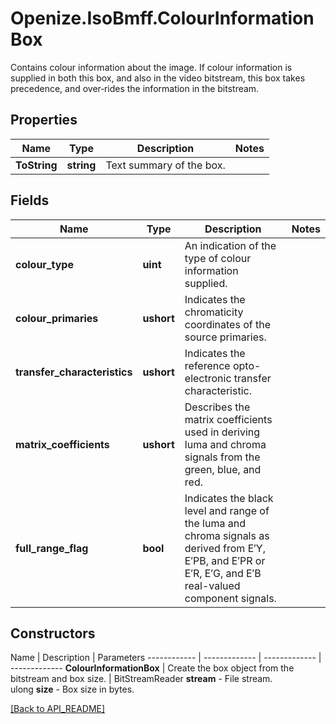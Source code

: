 # Openize.IsoBmff.ColourInformationBox

Contains colour information about the image.
If colour information is supplied in both this box, and also in the video bitstream, this box takes precedence, and over‐rides the information in the bitstream.

## Properties

Name | Type | Description | Notes
------------ | ------------- | ------------- | -------------
**ToString** | **string** | Text summary of the box. | 

## Fields

Name | Type | Description | Notes
------------ | ------------- | ------------- | -------------
**colour_type** | **uint** | An indication of the type of colour information supplied. | 
**colour_primaries** | **ushort** | Indicates the chromaticity coordinates of the source primaries. | 
**transfer_characteristics** | **ushort** | Indicates the reference opto-electronic transfer characteristic. | 
**matrix_coefficients** | **ushort** | Describes the matrix coefficients used in deriving luma and chroma signals from the green, blue, and red. | 
**full_range_flag** | **bool** | Indicates the black level and range of the luma and chroma signals as derived from E′Y, E′PB, and E′PR or E′R, E′G, and E′B real-valued component signals. | 

## Constructors

Name | Description | Parameters
------------ | ------------- | ------------- | -------------
**ColourInformationBox** | Create the box object from the bitstream and box size. | BitStreamReader <b>stream</b> - File stream.<br />ulong <b>size</b> - Box size in bytes.

[[Back to API_README]](API_README.md)